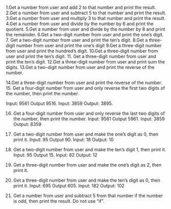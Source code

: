 1.Get a number from user and add 2 to that number and print the result.
2.Get a number from user and subtract 5 to that number and print the result.
3.Get a number from user and multiply 3 to that number and print the result.
4.Get a number from user and divide by the number by 6 and print the quotient.
5.Get a number from user and divide by the number by 8 and print the remainder.
6.Get a two-digit number from user and print the one’s digit.
7. Get a two-digit number from user and print the ten’s digit.
8.Get a three-digit number from user and print the one’s digit
9.Get a three-digit number from user and print the hundred’s digit.
10.Get a three-digit number from user and print the ten’s digit.
11. Get a three-digit number from user and print the ten’s digit.
12.Get a three-digit number from user and print sum the digits.
13.Get a two-digit number from user and print the reverse of the number.

14.Get a three-digit number from user and print the reverse of the number.
15.
Get a four-digit number from user and only reverse the 
first two digits of the number, then print the number.

Input: 9561 Output 9516. 
Input: 3859 Output: 3895.

16. Get a four-digit number from user and only reverse the last two digits of the number, then print the number.
 Input: 9561 Output 5961. 
 Input: 3859 Output: 8359

 17. Get a two-digit number from user and make the one’s digit as 0, then print it. 
Input: 95 Output 90. 
Input: 18 Output: 10

18. Get a two-digit number from user and make the ten’s digit 1, then print it.
Input: 95 Output 15. 
Input: 82 Output: 12

19. Get a three-digit number from user and make the one’s digit as 2, then print it.

20. Get a three-digit number from user and make the ten’s digit as 0, then print it. 
Input: 695 Output 605. 
Input: 182 Output: 102

21. Get a number from user and subtract 5 from that number if the number is odd, then print the result. Do not use “if”.